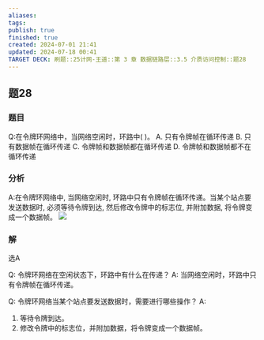 ```yaml
---
aliases: 
tags: 
publish: true
finished: true
created: 2024-07-01 21:41
updated: 2024-07-18 00:41
TARGET DECK: 刷题::25计网-王道::第 3 章 数据链路层::3.5 介质访问控制::题28
---
```


## 题28
### 题目
Q:在令牌环网络中，当网络空闲时，环路中( )。
A. 只有令牌帧在循环传递 B. 只有数据帧在循环传递
C. 令牌帧和数据帧都在循环传递 D. 令牌帧和数据帧都不在循环传递
### 分析
A:在令牌环网络中, 当网络空闲时, 环路中只有令牌帧在循环传递。当某个站点要发送数据时,  必须等待令牌到达, 然后修改令牌中的标志位, 并附加数据, 将令牌变成一个数据帧。
![](https://img.hwenyi.tech/202407180049434.webp)
### 解
选A




Q: 令牌环网络在空闲状态下，环路中有什么在传递？
A: 当网络空闲时，环路中只有令牌帧在循环传递。




Q: 令牌环网络当某个站点要发送数据时，需要进行哪些操作？
A: 
1. 等待令牌到达。
2. 修改令牌中的标志位，并附加数据，将令牌变成一个数据帧。

